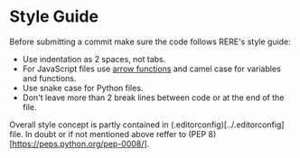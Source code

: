 # Style Guide

Before submitting a commit make sure the code follows RERE's style guide:

* Use indentation as 2 spaces, not tabs.
* For JavaScript files use [arrow functions](https://developer.mozilla.org/en-US/docs/Web/JavaScript/Reference/Functions/Arrow_functions#syntax) and camel case for variables and functions.
* Use snake case for Python files.
* Don't leave more than 2 break lines between code or at the end of the file.

Overall style concept is partly contained in (.editorconfig)[../.editorconfig] file.
In doubt or if not mentioned above reffer to (PEP 8)[https://peps.python.org/pep-0008/].